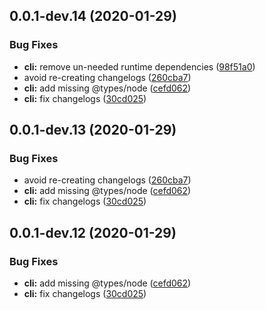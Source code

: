 ## 0.0.1-dev.14 (2020-01-29)


### Bug Fixes

* **cli:** remove un-needed runtime dependencies ([98f51a0](https://github.com/mike-north/certin/commit/98f51a014e3333374add952a671281b8d0a7b62c))
* avoid re-creating changelogs ([260cba7](https://github.com/mike-north/certin/commit/260cba7924b7fc2ef9a58e23bfc52f1cd66d8b87))
* **cli:** add missing @types/node ([cefd062](https://github.com/mike-north/certin/commit/cefd062168977390c8b45b7b35613c8c0a307f09))
* **cli:** fix changelogs ([30cd025](https://github.com/mike-north/certin/commit/30cd025d200113f4b9ec2bdafb4a1e7135acdba7))



## 0.0.1-dev.13 (2020-01-29)


### Bug Fixes

* avoid re-creating changelogs ([260cba7](https://github.com/mike-north/certin/commit/260cba7924b7fc2ef9a58e23bfc52f1cd66d8b87))
* **cli:** add missing @types/node ([cefd062](https://github.com/mike-north/certin/commit/cefd062168977390c8b45b7b35613c8c0a307f09))
* **cli:** fix changelogs ([30cd025](https://github.com/mike-north/certin/commit/30cd025d200113f4b9ec2bdafb4a1e7135acdba7))



## 0.0.1-dev.12 (2020-01-29)


### Bug Fixes

* **cli:** add missing @types/node ([cefd062](https://github.com/mike-north/certin/commit/cefd062168977390c8b45b7b35613c8c0a307f09))
* **cli:** fix changelogs ([30cd025](https://github.com/mike-north/certin/commit/30cd025d200113f4b9ec2bdafb4a1e7135acdba7))



